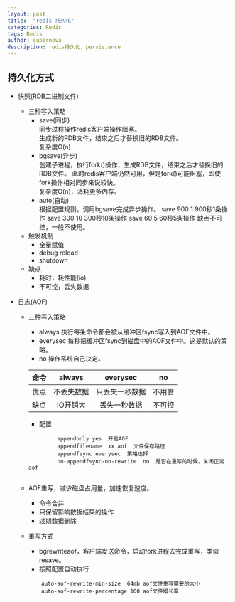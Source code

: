 ```yaml
---
layout: post
title:  "redis 持久化"
categories: Redis
tags: Redis
author: supernova
description: redis持久化、persistence
---
```

## 持久化方式  
* 快照(RDB二进制文件)  
    * 三种写入策略
        * save(同步)  
    同步过程操作redis客户端操作阻塞。  
    生成新的RDB文件，结束之后才替换旧的RDB文件。  
    复杂度O(n)
        * bgsave(异步)  
    创建子进程，执行fork()操作，生成RDB文件，结束之后才替换旧的RDB文件。
    此时redis客户端仍然可用，但是fork()可能阻塞，即使 fork操作相对同步来说较快。  
   复杂度O(n)，消耗更多内存。
        * auto(自动)  
   根据配置规则，调用bgsave完成异步操作。
   save 900 1  900秒1条操作
   save 300 10  300秒10条操作
   save 60   5  60秒5条操作
   缺点不可控，一般不使用。    
    * 触发机制
        * 全量赋值
        * debug reload
        * shutdown  
    * 缺点  
        * 耗时，耗性能(io)  
        * 不可控，丢失数据
* 日志(AOF)  
       
    * 三种写入策略
        * always    执行每条命令都会被从缓冲区fsync写入到AOF文件中。
        * everysec  每秒把缓冲区fsync到磁盘中的AOF文件中。这是默认的策略。  
        * no    操作系统自己决定。  
        
        |命令 | always | everysec |no|
        | :---:| :---: | :---: |:---:|
        | 优点 | 不丢失数据 | 只丢失一秒数据 |不用管|
        | 缺点 | IO开销大 | 丢失一秒数据 |不可控|
       * 配置
       ```
                appendonly yes  开启AOF
                appendfilename  xx.aof  文件保存路径
                appendfsync everysec  策略选择
                no-appendfsync-no-rewrite  no  是否在重写的时候，关闭正常aof
        
      ```
    * AOF重写，减少磁盘占用量，加速恢复速度。
        * 命令合并
        * 只保留影响数据结果的操作
        * 过期数据删除   
       
    * 重写方式
        * bgrewriteaof，客户端发送命令，启动fork进程去完成重写，类似resave。
        * 按照配置自动执行
        ```
            auto-aof-rewrite-min-size  64mb aof文件重写需要的大小
            auto-aof-rewrite-percentage 100 aof文件增长率
        ```
          
